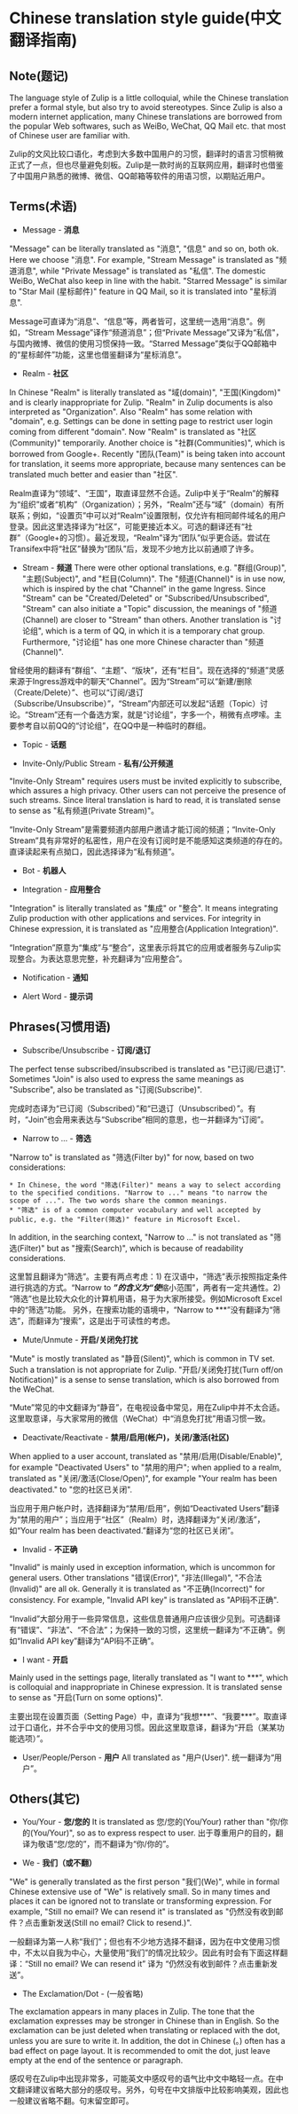 # Chinese translation style guide(中文翻译指南)

## Note(题记)

The language style of Zulip is a little colloquial, while the Chinese translation prefer a formal style, but also try to avoid stereotypes. Since Zulip is also a modern internet application, many Chinese translations are borrowed from the popular Web softwares, such as WeiBo, WeChat, QQ Mail etc. that most of Chinese user are familiar with.

Zulip的文风比较口语化，考虑到大多数中国用户的习惯，翻译时的语言习惯稍微正式了一点，但也尽量避免刻板。Zulip是一款时尚的互联网应用，翻译时也借鉴了中国用户熟悉的微博、微信、QQ邮箱等软件的用语习惯，以期贴近用户。

## Terms(术语)

  * Message - **消息**

  "Message" can be literally translated as "消息", "信息" and so on, both ok. Here we choose "消息". For example, "Stream Message" is translated as "频道消息", while "Private Message" is translated as "私信". The domestic WeiBo, WeChat also keep in line with the habit. "Starred Message" is similar to "Star Mail (星标邮件)" feature in QQ Mail, so it is translated into "星标消息".  

  Message可直译为“消息”、“信息”等，两者皆可，这里统一选用“消息”。例如，“Stream Message”译作“频道消息”；但“Private Message”又译为“私信"，与国内微博、微信的使用习惯保持一致。“Starred Message”类似于QQ邮箱中的“星标邮件”功能，这里也借鉴翻译为“星标消息”。

  * Realm - **社区**

  In Chinese "Realm" is literally translated as "域(domain)", "王国(Kingdom)" and is clearly inappropriate for Zulip. "Realm" in Zulip documents is also interpreted as "Organization". Also "Realm" has some relation with "domain", e.g. Settings can be done in setting page to restrict user login coming from different "domain". Now "Realm" is translated as "社区(Community)" temporarily. Another choice is "社群(Communities)", which is borrowed from Google+. Recently "团队(Team)" is being taken into account for translation, it seems more appropriate, because many sentences can be translated much better and easier than "社区".  
  
  Realm直译为“领域”、“王国”，取直译显然不合适。Zulip中关于“Realm”的解释为“组织”或者“机构”（Organization）；另外，“Realm”还与“域”（domain）有所联系；例如，“设置页”中可以对“Realm”设置限制，仅允许有相同邮件域名的用户登录。因此这里选择译为“社区”，可能更接近本义。可选的翻译还有“社群”（Google+的习惯）。最近发现，“Realm”译为“团队”似乎更合适。尝试在Transifex中将“社区”替换为“团队”后，发现不少地方比以前通顺了许多。

  * Stream - **频道**
  There were other optional translations, e.g. "群组(Group)", "主题(Subject)", and "栏目(Column)". The "频道(Channel)" is in use now, which is inspired by the chat "Channel" in the game Ingress. Since "Stream" can be "Created/Deleted" or "Subscribed/Unsubscribed", "Stream" can also initiate a "Topic" discussion, the meanings of "频道(Channel) are closer to "Stream" than others. Another translation is "讨论组", which is a term of QQ, in which it is a temporary chat group. Furthermore, "讨论组" has one more Chinese character than "频道(Channel)".

  曾经使用的翻译有“群组”、“主题”、“版块”，还有“栏目”。现在选择的“频道”灵感来源于Ingress游戏中的聊天“Channel”。因为“Stream”可以“新建/删除（Create/Delete）”、也可以“订阅/退订（Subscribe/Unsubscribe）”，“Stream”内部还可以发起“话题（Topic）讨论。“Stream”还有一个备选方案，就是“讨论组”，字多一个，稍微有点啰嗦。主要参考自以前QQ的“讨论组”，在QQ中是一种临时的群组。

  * Topic - **话题**
  
  * Invite-Only/Public Stream - **私有/公开频道**

  "Invite-Only Stream" requires users must be invited explicitly to subscribe, which assures a high privacy. Other users can not perceive the presence of such streams. Since literal translation is hard to read, it is translated sense to sense as "私有频道(Private Stream)"。

  “Invite-Only Stream”是需要频道内部用户邀请才能订阅的频道；“Invite-Only Stream”具有非常好的私密性，用户在没有订阅时是不能感知这类频道的存在的。直译读起来有点拗口，因此选择译为“私有频道”。
  
  * Bot - **机器人**
  
  * Integration - **应用整合**

  "Integration" is literally translated as "集成" or "整合". It means integrating Zulip production with other applications and services. For integrity in Chinese expression, it is translated as "应用整合(Application Integration)".

  “Integration”原意为“集成”与“整合”，这里表示将其它的应用或者服务与Zulip实现整合。为表达意思完整，补充翻译为“应用整合”。
  
  * Notification - **通知**
  
  * Alert Word - **提示词**
  
## Phrases(习惯用语)

  * Subscribe/Unsubscribe - **订阅/退订**

  The perfect tense subscribed/insubscribed is translated as "已订阅/已退订". Sometimes "Join" is also used to express the same meanings as "Subscribe", also be translated as "订阅(Subscribe)".

  完成时态译为“已订阅（Subscribed）”和“已退订（Unsubscribed）”。有时，“Join”也会用来表达与“Subscribe”相同的意思，也一并翻译为“订阅”。
  
  * Narrow to ... - **筛选**

  "Narrow to" is translated as "筛选(Filter by)" for now, based on two considerations:

    * In Chinese, the word "筛选(Filter)" means a way to select according to the specified conditions. "Narrow to ..." means "to narrow the scope of ...". The two words share the common meanings.
    * "筛选" is of a common computer vocabulary and well accepted by public, e.g. the "Filter(筛选)" feature in Microsoft Excel.

 In addition, in the searching context, "Narrow to ..." is not translated as "筛选(Filter)" but as "搜索(Search)", which is because of readability considerations.

  这里暂且翻译为“筛选”。主要有两点考虑：1) 在汉语中，“筛选”表示按照指定条件进行挑选的方式。“Narrow to ***”的含义为“使***缩小范围”，两者有一定共通性。2) “筛选”也是比较大众化的计算机用语，易于为大家所接受。例如Microsoft Excel中的“筛选”功能。
  另外，在搜索功能的语境中，“Narrow to ***”没有翻译为“筛选”，而翻译为“搜索”，这是出于可读性的考虑。
  
  * Mute/Unmute - **开启/关闭免打扰**

  "Mute" is mostly translated as "静音(Silent)", which is common in TV set.  Such a translation is not appropriate for Zulip. "开启/关闭免打扰(Turn off/on Notification)" is a sense to sense translation, which is also borrowed from the WeChat.

  “Mute”常见的中文翻译为“静音”，在电视设备中常见，用在Zulip中并不太合适。这里取意译，与大家常用的微信（WeChat）中“消息免打扰”用语习惯一致。
  
  * Deactivate/Reactivate - **禁用/启用(帐户)，关闭/激活(社区)**

  When applied to a user account, translated as "禁用/启用(Disable/Enable)", for example "Deactivated Users" to "禁用的用户"; when applied to a realm, translated as "关闭/激活(Close/Open)", for example "Your realm has been deactivated." to "您的社区已关闭".

  当应用于用户帐户时，选择翻译为“禁用/启用”，例如“Deactivated Users”翻译为“禁用的用户”；当应用于“社区”（Realm）时，选择翻译为“关闭/激活”，如“Your realm has been deactivated.”翻译为“您的社区已关闭”。

  * Invalid - **不正确**

  "Invalid" is mainly used in exception information, which is uncommon for general users. Other translations "错误(Error)", "非法(Illegal)", "不合法(Invalid)" are all ok. Generally it is translated as "不正确(Incorrect)" for consistency. For example, "Invalid API key" is translated as "API码不正确".

  “Invalid”大部分用于一些异常信息，这些信息普通用户应该很少见到。可选翻译有“错误”、“非法”、“不合法”；为保持一致的习惯，这里统一翻译为“不正确”。例如“Invalid API key”翻译为“API码不正确”。
  
  * I want - **开启**
 
 Mainly used in the settings page, literally translated as "I want to ***", which is colloquial and inappropriate in Chinese expression. It is translated sense to sense as "开启(Turn on some options)".

  主要出现在设置页面（Setting Page）中，直译为“我想***”、“我要***”。取直译过于口语化，并不合乎中文的使用习惯。因此这里取意译，翻译为“开启（某某功能选项）”。
  
  * User/People/Person - **用户**
  All translated as "用户(User)".
  统一翻译为“用户”。
  
## Others(其它)
 
  * You/Your - **您/您的**
  It is translated as 您/您的(You/Your) rather than "你/你的(You/Your)", so as to express respect to user.
  出于尊重用户的目的，翻译为敬语“您/您的”，而不翻译为“你/你的”。

  * We - **我们（或不翻）**

  "We" is generally translated as the first person "我们(We)", while in formal Chinese extensive use of "We" is relatively small. So in many times and places it can be ignored not to translate or transforming expression. For example, "Still no email? We can resend it" is translated as "仍然没有收到邮件？点击重新发送(Still no email? Click to resend.)".

  一般翻译为第一人称“我们”；但也有不少地方选择不翻译，因为在中文使用习惯中，不太以自我为中心，大量使用“我们”的情况比较少。因此有时会有下面这样翻译：“Still no email? We can resend it” 译为 “仍然没有收到邮件？点击重新发送”。
  
  * The Exclamation/Dot - (一般省略)

  The exclamation appears in many places in Zulip. The tone that the exclamation expresses may be stronger in Chinese than in English. So the exclamation can be just deleted when translating or replaced with the dot, unless you are sure to write it. In addition, the dot in Chinese (。) often has a bad effect on page layout. It is recommended to omit the dot, just leave empty at the end of the sentence or paragraph.

  感叹号在Zulip中出现非常多，可能英文中感叹号的语气比中文中略轻一点。在中文翻译建议省略大部分的感叹号。另外，句号在中文排版中比较影响美观，因此也一般建议省略不翻。句末留空即可。
